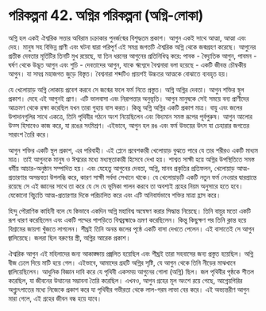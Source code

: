 # পরিকল্পনা 42. অগ্নির পরিকল্পনা (অগ্নি-লোকা)

অগ্নি হল একই ঐশ্বরিক সত্তার অবিরাম চক্রাকার পুনর্জন্মের বিশুদ্ধতম প্রকাশ। আগুন একই সাথে আত্মা, আত্মা এবং দেহ। মানুষ সহ বিভিন্ন প্রাণী এবং ঘটনা দ্বারা পরিপূর্ণ এই সমগ্র জগতটি ঐশ্বরিক অগ্নি থেকে জন্মগ্রহণ করেছে। আগুনের প্রতীক দেবতার মূর্তিটির তিনটি মুখ রয়েছে, যা তিন ধরনের আগুনের প্রতিনিধিত্ব করে: পাবক - বৈদ্যুতিক আগুন, পাবমন - ঘর্ষণ থেকে উদ্ভূত আগুন এবং শুচি - দেবতাদের আগুন, যাকে ঋগ্বেদে বৈশ্বনারা বলা হয়েছে - একটি জীবন্ত চৌম্বকীয় আগুন। যা সমগ্র মহাজগত জুড়ে বিস্তৃত। বৈশ্বনারা শব্দটিও প্রায়শই উচ্চতর আত্মকে বোঝাতে ব্যবহৃত হয়।

যে খেলোয়াড় অগ্নি লোকায় প্রবেশ করবে সে জন্মের ফলে ফর্ম নিতে প্রস্তুত। অগ্নি অগ্নির দেবতা। আগুন শক্তির স্থূল প্রকাশ। দেহে এই আগুনই প্রাণ। এটি ভালবাসা এবং নিরাপত্তার অনুভূতি। আগুন মানুষকে সেই সময়ে বন্য প্রাণীদের আক্রমণ থেকে রক্ষা করেছিল যখন তারা গুহায় বাস করত। কিন্তু অগ্নি অগ্নির একটি প্রকাশ মাত্র। বায়ু এবং জলের উপাদানগুলির সাথে একত্রে, তিনি পৃথিবীর গঠনে অংশ নিয়েছিলেন এবং বিদ্যমান সমস্ত রূপের পূর্বপুরুষ। আগুন আলোর উত্স হিসাবেও কাজ করে, যা রঙের সংমিশ্রণ। এইভাবে, আগুন হল রঙ এবং ফর্ম উভয়ের উৎস যা চেহারার জগতের সারাংশ তৈরি করে।

আগুন শক্তির একটি স্থূল প্রকাশ, এর পরিবাহী। এই প্লেনে প্রবেশকারী খেলোয়াড় বুঝতে পারে যে তার শরীরও একটি মাধ্যম মাত্র। তাই আগুনকে মানুষ ও ঈশ্বরের মধ্যে মধ্যস্থতাকারী হিসেবে দেখা হয়। শাশ্বত সাক্ষী হয়ে অগ্নির উপস্থিতিতে সমস্ত ধর্মীয় আচার-অনুষ্ঠান সম্পাদিত হয়। এবং যেহেতু আগুনের দেবতা, অগ্নি, মানব প্রকৃতির প্রতিফলন, খেলোয়াড় আত্ম-প্রতারণার অসম্ভবতা উপলব্ধি করে, কারণ সাক্ষী সর্বদা সেখানে থাকে। যে খেলোয়াড়টি একটি নতুন ফর্ম নেওয়ার দ্বারপ্রান্তে রয়েছে সে এই জ্ঞানের সাথে তা করে যে সে যে ভূমিকা পালন করবে তা অবশ্যই গ্রহের নিয়ম অনুসারে হতে হবে। যেকোনো বিচ্যুতি আত্ম-প্রতারণার দিকে পরিচালিত করে এবং এটি অনিবার্যভাবে শক্তির মাত্রা হ্রাস করে।

হিন্দু পৌরাণিক কাহিনী বলে যে কিভাবে একদিন অগ্নি মহাবিশ্ব অন্বেষণ করার সিদ্ধান্ত নিয়েছে। তিনি বায়ুর মতো একটি রূপ ধারণ করেছিলেন এবং একটি পদ্মের পাপড়িতে বিশ্বব্রহ্মাণ্ডে ভ্রমণ করেছিলেন। কিন্তু কিছুক্ষণ পর তিনি ক্লান্ত হয়ে বিশ্রামের জায়গা খুঁজতে লাগলেন। শীঘ্রই তিনি অনন্ত জলের পৃষ্ঠে একটি বাসা দেখতে পেলেন। এই বাসাতেই সে আগুন জ্বালিয়েছে। জলরা ছিল বরুণের স্ত্রী, অগ্নির আরেক প্রকাশ।

ঐশ্বরিক আগুন এই মহিলাদের জন্য আকাঙ্ক্ষায় প্রজ্বলিত হয়েছিল এবং শীঘ্রই তারা সহবাসের জন্য প্রস্তুত হয়েছিল। অগ্নি বীজ ঢেলে দিয়ে মাটি হয়ে গেল। এইভাবে, আমাদের গ্রহটি অগ্নির সৃষ্টি, যে আগুন থেকে তিনি নীড়ের মাঝখানে জ্বালিয়েছিলেন। আধুনিক বিজ্ঞান দাবি করে যে পৃথিবী একসময় আগুনের গোলা (অগ্নি) ছিল। জল পৃথিবীর পৃষ্ঠকে শীতল করেছিল, যা জীবনের উত্থানের সম্ভাবনা তৈরি করেছিল। এখনও, আগুন গ্রহের মূল অংশে রয়ে গেছে, আগ্নেয়গিরির অগ্ন্যুৎপাতের মধ্যে নিজেকে প্রকাশ করে যা পৃথিবীর গভীরতা থেকে লাল-গরম লাভা বের করে। এই অভ্যন্তরীণ আগুন মারা গেলে, এই গ্রহের জীবন বন্ধ হয়ে যাবে।
